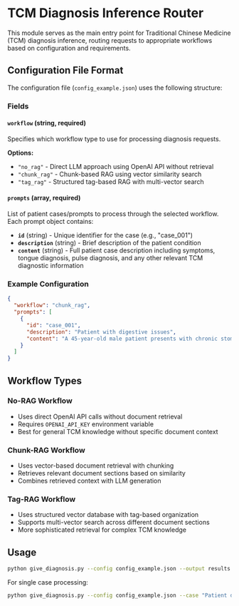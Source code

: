 # TCM Diagnosis Inference Router

This module serves as the main entry point for Traditional Chinese Medicine (TCM) diagnosis inference, routing requests to appropriate workflows based on configuration and requirements.

## Configuration File Format

The configuration file (`config_example.json`) uses the following structure:

### Fields

#### `workflow` (string, required)
Specifies which workflow type to use for processing diagnosis requests.

**Options:**
- `"no_rag"` - Direct LLM approach using OpenAI API without retrieval
- `"chunk_rag"` - Chunk-based RAG using vector similarity search
- `"tag_rag"` - Structured tag-based RAG with multi-vector search

#### `prompts` (array, required)
List of patient cases/prompts to process through the selected workflow. Each prompt object contains:

- **`id`** (string) - Unique identifier for the case (e.g., "case_001")
- **`description`** (string) - Brief description of the patient condition
- **`content`** (string) - Full patient case description including symptoms, tongue diagnosis, pulse diagnosis, and any other relevant TCM diagnostic information

### Example Configuration

```json
{
  "workflow": "chunk_rag",
  "prompts": [
    {
      "id": "case_001",
      "description": "Patient with digestive issues",
      "content": "A 45-year-old male patient presents with chronic stomach pain..."
    }
  ]
}
```

## Workflow Types

### No-RAG Workflow
- Uses direct OpenAI API calls without document retrieval
- Requires `OPENAI_API_KEY` environment variable
- Best for general TCM knowledge without specific document context

### Chunk-RAG Workflow  
- Uses vector-based document retrieval with chunking
- Retrieves relevant document sections based on similarity
- Combines retrieved context with LLM generation

### Tag-RAG Workflow
- Uses structured vector database with tag-based organization
- Supports multi-vector search across different document sections
- More sophisticated retrieval for complex TCM knowledge

## Usage

```bash
python give_diagnosis.py --config config_example.json --output results.json
```

For single case processing:
```bash
python give_diagnosis.py --config config_example.json --case "Patient description..."
```
